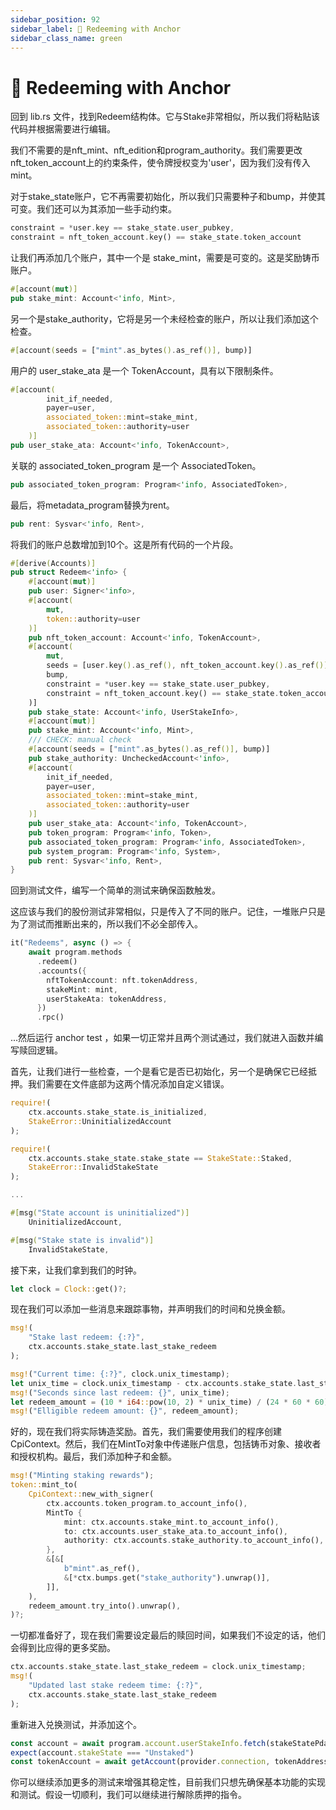 ```yaml
---
sidebar_position: 92
sidebar_label: 💸 Redeeming with Anchor
sidebar_class_name: green
---
```


# 💸 Redeeming with Anchor

回到 lib.rs 文件，找到Redeem结构体。它与Stake非常相似，所以我们将粘贴该代码并根据需要进行编辑。

我们不需要的是nft_mint、nft_edition和program_authority。我们需要更改nft_token_account上的约束条件，使令牌授权变为'user'，因为我们没有传入mint。

对于stake_state账户，它不再需要初始化，所以我们只需要种子和bump，并使其可变。我们还可以为其添加一些手动约束。

```rust
constraint = *user.key == stake_state.user_pubkey,
constraint = nft_token_account.key() == stake_state.token_account
```

让我们再添加几个账户，其中一个是 stake_mint，需要是可变的。这是奖励铸币账户。

```rust
#[account(mut)]
pub stake_mint: Account<'info, Mint>,
```

另一个是stake_authority，它将是另一个未经检查的账户，所以让我们添加这个检查。

```rust
#[account(seeds = ["mint".as_bytes().as_ref()], bump)]
```

用户的 user_stake_ata 是一个 TokenAccount，具有以下限制条件。

```rust
#[account(
        init_if_needed,
        payer=user,
        associated_token::mint=stake_mint,
        associated_token::authority=user
    )]
pub user_stake_ata: Account<'info, TokenAccount>,
```

关联的 associated_token_program 是一个 AssociatedToken。

```rust
pub associated_token_program: Program<'info, AssociatedToken>,
```

最后，将metadata_program替换为rent。

```rust
pub rent: Sysvar<'info, Rent>,
```

将我们的账户总数增加到10个。这是所有代码的一个片段。

```rust
#[derive(Accounts)]
pub struct Redeem<'info> {
    #[account(mut)]
    pub user: Signer<'info>,
    #[account(
        mut,
        token::authority=user
    )]
    pub nft_token_account: Account<'info, TokenAccount>,
    #[account(
        mut,
        seeds = [user.key().as_ref(), nft_token_account.key().as_ref()],
        bump,
        constraint = *user.key == stake_state.user_pubkey,
        constraint = nft_token_account.key() == stake_state.token_account
    )]
    pub stake_state: Account<'info, UserStakeInfo>,
    #[account(mut)]
    pub stake_mint: Account<'info, Mint>,
    /// CHECK: manual check
    #[account(seeds = ["mint".as_bytes().as_ref()], bump)]
    pub stake_authority: UncheckedAccount<'info>,
    #[account(
        init_if_needed,
        payer=user,
        associated_token::mint=stake_mint,
        associated_token::authority=user
    )]
    pub user_stake_ata: Account<'info, TokenAccount>,
    pub token_program: Program<'info, Token>,
    pub associated_token_program: Program<'info, AssociatedToken>,
    pub system_program: Program<'info, System>,
    pub rent: Sysvar<'info, Rent>,
}
```

回到测试文件，编写一个简单的测试来确保函数触发。

这应该与我们的股份测试非常相似，只是传入了不同的账户。记住，一堆账户只是为了测试而推断出来的，所以我们不必全部传入。

```rust
it("Redeems", async () => {
    await program.methods
      .redeem()
      .accounts({
        nftTokenAccount: nft.tokenAddress,
        stakeMint: mint,
        userStakeAta: tokenAddress,
      })
      .rpc()
```

...然后运行 anchor test ，如果一切正常并且两个测试通过，我们就进入函数并编写赎回逻辑。

首先，让我们进行一些检查，一个是看它是否已初始化，另一个是确保它已经抵押。我们需要在文件底部为这两个情况添加自定义错误。

```rust
require!(
    ctx.accounts.stake_state.is_initialized,
    StakeError::UninitializedAccount
);

require!(
    ctx.accounts.stake_state.stake_state == StakeState::Staked,
    StakeError::InvalidStakeState
);

...

#[msg("State account is uninitialized")]
    UninitializedAccount,

#[msg("Stake state is invalid")]
    InvalidStakeState,

```

接下来，让我们拿到我们的时钟。


```rust
let clock = Clock::get()?;
```

现在我们可以添加一些消息来跟踪事物，并声明我们的时间和兑换金额。

```rust
msg!(
    "Stake last redeem: {:?}",
    ctx.accounts.stake_state.last_stake_redeem
);

msg!("Current time: {:?}", clock.unix_timestamp);
let unix_time = clock.unix_timestamp - ctx.accounts.stake_state.last_stake_redeem;
msg!("Seconds since last redeem: {}", unix_time);
let redeem_amount = (10 * i64::pow(10, 2) * unix_time) / (24 * 60 * 60);
msg!("Elligible redeem amount: {}", redeem_amount);
```

好的，现在我们将实际铸造奖励。首先，我们需要使用我们的程序创建CpiContext。然后，我们在MintTo对象中传递账户信息，包括铸币对象、接收者和授权机构。最后，我们添加种子和金额。


```rust
msg!("Minting staking rewards");
token::mint_to(
    CpiContext::new_with_signer(
        ctx.accounts.token_program.to_account_info(),
        MintTo {
            mint: ctx.accounts.stake_mint.to_account_info(),
            to: ctx.accounts.user_stake_ata.to_account_info(),
            authority: ctx.accounts.stake_authority.to_account_info(),
        },
        &[&[
            b"mint".as_ref(),
            &[*ctx.bumps.get("stake_authority").unwrap()],
        ]],
    ),
    redeem_amount.try_into().unwrap(),
)?;
```

一切都准备好了，现在我们需要设定最后的赎回时间，如果我们不设定的话，他们会得到比应得的更多奖励。

```rust
ctx.accounts.stake_state.last_stake_redeem = clock.unix_timestamp;
msg!(
    "Updated last stake redeem time: {:?}",
    ctx.accounts.stake_state.last_stake_redeem
);
```

重新进入兑换测试，并添加这个。

```ts
const account = await program.account.userStakeInfo.fetch(stakeStatePda)
expect(account.stakeState === "Unstaked")
const tokenAccount = await getAccount(provider.connection, tokenAddress)
```

你可以继续添加更多的测试来增强其稳定性，目前我们只想先确保基本功能的实现和测试。假设一切顺利，我们可以继续进行解除质押的指令。
